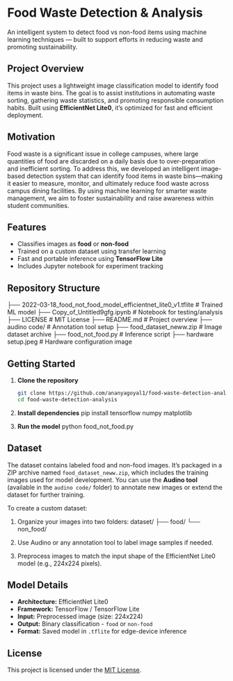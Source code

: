 # Food Waste Detection & Analysis

An intelligent system to detect food vs non-food items using machine learning techniques — built to support efforts in reducing waste and promoting sustainability.

## Project Overview

This project uses a lightweight image classification model to identify food items in waste bins. The goal is to assist institutions in automating waste sorting, gathering waste statistics, and promoting responsible consumption habits. Built using **EfficientNet Lite0**, it’s optimized for fast and efficient deployment.

## Motivation

Food waste is a significant issue in college campuses, where large quantities of food are discarded on a daily basis due to over-preparation and inefficient sorting. To address this, we developed an intelligent image-based detection system that can identify food items in waste bins—making it easier to measure, monitor, and ultimately reduce food waste across campus dining facilities. By using machine learning for smarter waste management, we aim to foster sustainability and raise awareness within student communities.

## Features

- Classifies images as **food** or **non-food**
- Trained on a custom dataset using transfer learning
- Fast and portable inference using **TensorFlow Lite**
- Includes Jupyter notebook for experiment tracking

## Repository Structure

├── 2022-03-18_food_not_food_model_efficientnet_lite0_v1.tflite  # Trained ML model
├── Copy_of_Untitled9gfg.ipynb                                   # Notebook for testing/analysis
├── LICENSE                                                      # MIT License
├── README.md                                                    # Project overview
├── audino code/                                                 # Annotation tool setup
├── food_dataset_neww.zip                                        # Image dataset archive
├── food_not_food.py                                             # Inference script
├── hardware setup.jpeg                                          # Hardware configuration image


## Getting Started

1. **Clone the repository**
   ```bash
   git clone https://github.com/ananyagoyal1/food-waste-detection-analysis.git
   cd food-waste-detection-analysis

2. **Install dependencies**
   pip install tensorflow numpy matplotlib
   
3. **Run the model**
   python food_not_food.py

## Dataset

The dataset contains labeled food and non-food images. It’s packaged in a ZIP archive named `food_dataset_neww.zip`, which includes the training images used for model development. You can use the **Audino tool** (available in the `audino code/` folder) to annotate new images or extend the dataset for further training.

To create a custom dataset:

1. Organize your images into two folders:
   dataset/ ├── food/ └── non_food/

2. Use Audino or any annotation tool to label image samples if needed.

3. Preprocess images to match the input shape of the EfficientNet Lite0 model (e.g., 224x224 pixels).

## Model Details

- **Architecture:** EfficientNet Lite0
- **Framework:** TensorFlow / TensorFlow Lite
- **Input:** Preprocessed image (size: 224x224)
- **Output:** Binary classification - `food` or `non-food`
- **Format:** Saved model in `.tflite` for edge-device inference

## License

This project is licensed under the [MIT License](./LICENSE).
